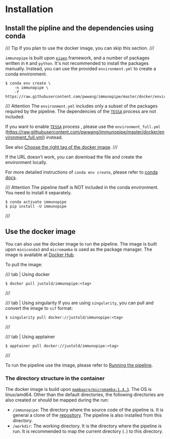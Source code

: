 # Installation

## Install the pipline and the dependencies using conda

/// Tip
If you plan to use the docker image, you can skip this section.
///

`immunopipe` is built upon [`pipen`](https://github.com/pwwang/pipen) framework, and a number of packages written in `R` and `python`. It's not recommended to install the packages manually. Instead, you can use the provided `environment.yml` to create a conda environment.

```shell
$ conda env create \
    -n immunopipe \
    -f https://raw.githubusercontent.com/pwwang/immunopipe/master/docker/environment.yml
```

/// Attention
The `environment.yml` includes only a subset of the packages required by the pipeline. The dependencies of the [`TESSA`](processes/TESSA.md) process are not included.

If you want to enable [`TESSA`](processes/TESSA.md) process , please use the `environment_full.yml` (<https://raw.githubusercontent.com/pwwang/immunopipe/master/docker/environment_full.yml>) instead.

See also [Choose the right tag of the docker image](running.md#choose-the-right-tag-of-the-docker-image).
///

If the URL doesn't work, you can download the file and create the environment locally.

For more detailed instructions of `conda env create`, please refer to [conda docs](https://docs.conda.io/projects/conda/en/latest/commands/env/create.html).

/// Attention
The pipeline itself is NOT included in the conda environment. You need to install it separately.

```shell
$ conda activate immunopipe
$ pip install -U immunopipe
```
///

## Use the docker image

You can also use the docker image to run the pipeline. The image is built upon `miniconda3` and `micromamba` is used as the package manager. The image is available at [Docker Hub](https://hub.docker.com/r/justold/immunopipe).

To pull the image:

/// tab | Using docker
```shell
$ docker pull justold/immunopipe:<tag>
```
///

/// tab | Using singularity
If you are using `singularity`, you can pull and convert the image to `sif` format:

```shell
$ singularity pull docker://justold/immunopipe:<tag>
```
///

/// tab | Using apptainer
```shell
$ apptainer pull docker://justold/immunopipe:<tag>
```
///

To run the pipeline use the image, please refer to [Running the pipeline](./running.md).


### The directory structure in the container

The docker image is build upon [`mambaorg/micromamba:1.4.3`][1]. The OS is linux/amd64. Other than the default directories, the following directories are also created or should be mapped during the run:

- `/immunopipe`: The directory where the source code of the pipeline is. It is general a clone of the [repository][2]. The pipeline is also installed from this directory.
- `/workdir`: The working directory. It is the directory where the pipeline is run. It is recommended to map the current directory (`.`) to this directory.

[1]: https://hub.docker.com/layers/mambaorg/micromamba/1.4.3/images/sha256-0251b94151c021c85d3e4f4ffe1fc81c436f18e01337d3b367d0f7c76ee716ac?context=explore
[2]: https://github.com/pwwang/immunopipe
